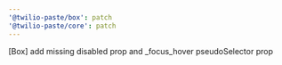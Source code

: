 ```yaml
---
'@twilio-paste/box': patch
'@twilio-paste/core': patch
---
```


[Box] add missing disabled prop and \_focus_hover pseudoSelector prop
